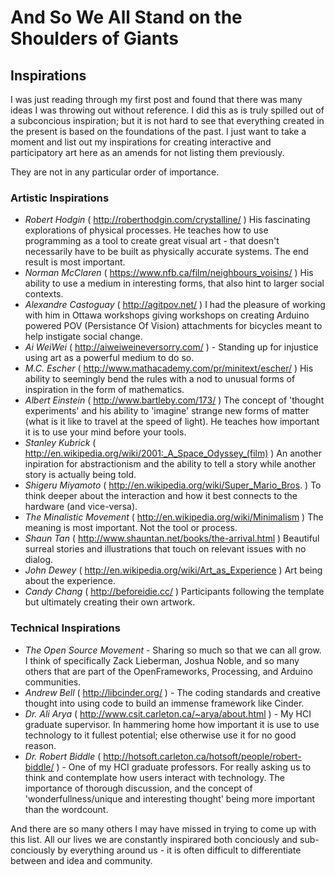 # And So We All Stand on the Shoulders of Giants

## Inspirations

I was just reading through my first post and found that there was many ideas I was throwing out without reference. I did this as is truly spilled out of a subconcious inspiration; but it is not hard to see that everything created in the present is based on the foundations of the past. I just want to take a moment and list out my inspirations for creating interactive and participatory art here as an amends for not listing them previously.

They are not in any particular order of importance.

### Artistic Inspirations
- _Robert Hodgin_ ( http://roberthodgin.com/crystalline/ ) His fascinating explorations of physical processes. He teaches how to use programming as a tool to create great visual art - that doesn't necessarily have to be built as physically accurate systems. The end result is most important.
- _Norman McClaren_ ( https://www.nfb.ca/film/neighbours_voisins/ ) His ability to use a medium in interesting forms, that also hint to larger social contexts.
- _Alexandre Castoguay_ ( http://agitpov.net/ ) I had the pleasure of working with him in Ottawa workshops giving workshops on creating Arduino powered POV (Persistance Of Vision) attachments for bicycles meant to help instigate social change.
- _Ai WeiWei_ ( http://aiweiweineversorry.com/ ) - Standing up for injustice using art as a powerful medium to do so.
- _M.C. Escher_ ( http://www.mathacademy.com/pr/minitext/escher/ ) His ability to seemingly bend the rules with a nod to unusual forms of inspiration in the form of mathematics.
- _Albert Einstein_ ( http://www.bartleby.com/173/ ) The concept of 'thought experiments' and his ability to 'imagine' strange new forms of matter (what is it like to travel at the speed of light). He teaches how important it is to use your mind before your tools.
- _Stanley Kubrick_ ( http://en.wikipedia.org/wiki/2001:_A_Space_Odyssey_(film) ) An another inpiration for abstractionism and the ability to tell a story while another story is actually being told.
- _Shigeru Miyamoto_ ( http://en.wikipedia.org/wiki/Super_Mario_Bros. ) To think deeper about the interaction and how it best connects to the hardware (and vice-versa).
- _The Minalistic Movement_ ( http://en.wikipedia.org/wiki/Minimalism ) The meaning is most important. Not the tool or process.
- _Shaun Tan_ ( http://www.shauntan.net/books/the-arrival.html ) Beautiful surreal stories and illustrations that touch on relevant issues with no dialog.
- _John Dewey_ ( http://en.wikipedia.org/wiki/Art_as_Experience ) Art being about the experience.
- _Candy Chang_ ( http://beforeidie.cc/ ) Participants following the template but ultimately creating their own artwork.

### Technical Inspirations
- _The Open Source Movement_ - Sharing so much so that we can all grow. I think of specifically Zack Lieberman, Joshua Noble, and so many others that are part of the OpenFrameworks, Processing, and Arduino communities.
- _Andrew Bell_ ( http://libcinder.org/ ) - The coding standards and creative thought into using code to build an immense framework like Cinder.
- _Dr. Ali Arya_ ( http://www.csit.carleton.ca/~arya/about.html ) - My HCI graduate supervisor. In hammering home how important it is use to use technology to it fullest potential; else otherwise use it for no good reason.
- _Dr. Robert Biddle_ ( http://hotsoft.carleton.ca/hotsoft/people/robert-biddle/ ) - One of my HCI graduate professors. For really asking us to think and contemplate how users interact with technology. The importance of thorough discussion, and the concept of 'wonderfullness/unique and interesting thought' being more important than the wordcount.

And there are so many others I may have missed in trying to come up with this list. All our lives we are constantly inspirared both conciously and sub-conciously by everything around us - it is often difficult to differentiate between and idea and community. 


